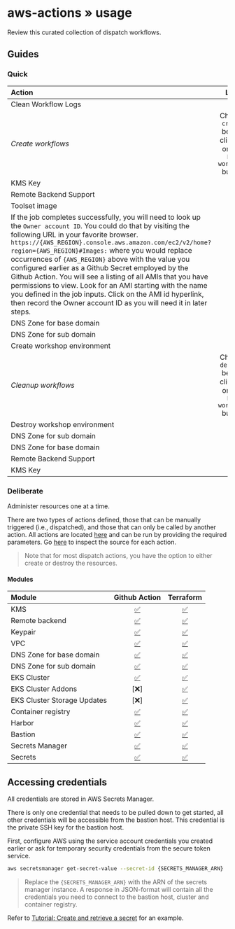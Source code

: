 # aws-actions » usage

Review this curated collection of dispatch workflows.

## Guides

### Quick

| Action | Link |
| :---   | :---: |
| Clean Workflow Logs | [:white_check_mark:](../../../actions/workflows/clean-workflow-run-logs.yml) |
| _Create workflows_ | Choose `create` before clicking on the `Run workflow` button |
| KMS Key | [:white_check_mark:](../../../actions/workflows/aws-kms-dispatch.yml) |
| Remote Backend Support | [:white_check_mark:](../../../actions/workflows/aws-provided-remote-backend-dispatch.yml) |
| Toolset image | [:white_check_mark:](../../../actions/workflows/aws-ubuntu-22_04.yml) |
| If the job completes successfully, you will need to look up the `Owner account ID`.  You could do that by visiting the following URL in your favorite browser. `https://{AWS_REGION}.console.aws.amazon.com/ec2/v2/home?region={AWS_REGION}#Images:` where you would replace occurrences of `{AWS_REGION}` above with the value you configured earlier as a Github Secret employed by the Github Action.  You will see a listing of all AMIs that you have permissions to view.  Look for an AMI starting with the name you defined in the job inputs.  Click on the AMI id hyperlink, then record the Owner account ID as you will need it in later steps. | |
| DNS Zone for base domain | [:white_check_mark:](../../../actions/workflows/aws-main-dns-dispatch.yml) |
| DNS Zone for sub domain | [:white_check_mark:](../../../actions/workflows/aws-child-dns-dispatch.yml) |
| Create workshop environment | [:white_check_mark:](../../../actions/workflows/aws-e2e.yml) |
| _Cleanup workflows_ | Choose `destroy` before clicking on the `Run workflow` button |
| Destroy workshop environment | [:white_check_mark:](../../../actions/workflows/aws-e2e-destroy.yml) |
| DNS Zone for sub domain | [:white_check_mark:](../../../actions/workflows/aws-child-dns-dispatch.yml) |
| DNS Zone for base domain | [:white_check_mark:](../../../actions/workflows/aws-main-dns-dispatch.yml) |
| Remote Backend Support | [:white_check_mark:](../../../actions/workflows/aws-provided-remote-backend-dispatch.yml) |
| KMS Key | [:white_check_mark:](../../../actions/workflows/aws-kms-dispatch.yml) |


### Deliberate

Administer resources one at a time.

There are two types of actions defined, those that can be manually triggered (i.e., dispatched), and those that can only be called by another action.  All actions are located [here](../../../actions) and can be run by providing the required parameters.  Go [here](../../.github/workflows) to inspect the source for each action.

> Note that for most dispatch actions, you have the option to either create or destroy the resources.

#### Modules

| Module       | Github Action       | Terraform               |
| :---       | :---:               | :---:                   |
| KMS |[:white_check_mark:](../../actions/workflows/aws-kms-dispatch.yml) | [:white_check_mark:](https://github.com/clicktruck/aws-terraform/tree/main/modules/kms) |
| Remote backend | [:white_check_mark:](../../actions/workflows/aws-provided-remote-backend-dispatch.yml) | [:white_check_mark:](https://github.com/clicktruck/aws-terraform/tree/main/modules/tfstate-support) |
| Keypair | [:white_check_mark:](../../actions/workflows/aws-keypair-dispatch.yml) | [:white_check_mark:](../terraform/azure/keypair) |
| VPC | [:white_check_mark:](../../actions/workflows/aws-virtual-network-dispatch.yml) | [:white_check_mark:](https://github.com/clicktruck/aws-terraform/tree/main/modules/virtual-network) |
| DNS Zone for base domain | [:white_check_mark:](../../actions/workflows/aws-main-dns-dispatch.yml) | [:white_check_mark:](https://github.com/clicktruck/aws-terraform/tree/main/modules/main-dns) |
| DNS Zone for sub domain | [:white_check_mark:](../../actions/workflows/aws-child-dns-dispatch.yml) | [:white_check_mark:](https://github.com/clicktruck/aws-terraform/tree/main/modules/child-dns) |
| EKS Cluster | [:white_check_mark:](../../actions/workflows/aws-k8s-cluster-dispatch.yml) | [:white_check_mark:](https://github.com/clicktruck/aws-terraform/tree/main/modules/cluster) |
| EKS Cluster Addons | [:x:] | [:white_check_mark:](https://github.com/clicktruck/aws-terraform/tree/main/modules/cluster-addons) |
| EKS Cluster Storage Updates | [:x:] | [:white_check_mark:](https://github.com/clicktruck/aws-terraform/tree/main/modules/cluster-storage) |
| Container registry | [:white_check_mark:](../../actions/workflows/aws-container-registry-dispatch.yml) | [:white_check_mark:](https://github.com/clicktruck/aws-terraform/tree/main/modules/registry) |
| Harbor | [:white_check_mark:](../../actions/workflows/aws-harbor-dispatch.yml) | [:white_check_mark:](../terraform/k8s/harbor) |
| Bastion | [:white_check_mark:](../../actions/workflows/aws-bastion-dispatch.yml) | [:white_check_mark:](https://github.com/clicktruck/aws-terraform/tree/main/modules/bastion) |
| Secrets Manager | [:white_check_mark:](../../actions/workflows/aws-secrets-manager-dispatch.yml) | [:white_check_mark:](https://github.com/clicktruck/aws-terraform/tree/main/modules/secrets-manager) |
| Secrets | [:white_check_mark:](../../actions/workflows/aws-secrets-manager-secrets-dispatch.yml) | [:white_check_mark:](https://github.com/clicktruck/aws-terraform/tree/main/modules/secrets-manager-secrets) |


## Accessing credentials

All credentials are stored in AWS Secrets Manager.

There is only one credential that needs to be pulled down to get started, all other credentials will be accessible from the bastion host. This credential is the private SSH key for the bastion host.

First, configure AWS using the service account credentials you created earlier or ask for temporary security credentials from the secure token service.

```bash
aws secretsmanager get-secret-value --secret-id {SECRETS_MANAGER_ARN}
```
> Replace the `{SECRETS_MANAGER_ARN}` with the ARN of the secrets manager instance.  A response in JSON-format will contain all the credentials you need to connect to the bastion host, cluster and container registry.

Refer to [Tutorial: Create and retrieve a secret](https://docs.aws.amazon.com/secretsmanager/latest/userguide/tutorials_basic.html#tutorial-basic-step2) for an example.

